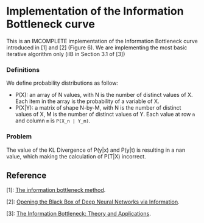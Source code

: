 # Implementation of the Information Bottleneck curve

This is an IMCOMPLETE implementation of the Information Bottleneck curve introduced in [1] and [2] (Figure 6). We are implementing the most basic iterative algorithm only (iIB in Section 3.1 of [3])

### Definitions

We define probability distributions as follow:
- P(X): an array of N values, with N is the number of distinct values of X. Each item in the array is the probability of a variable of X.
- P(X|Y): a matrix of shape N-by-M, with N is the number of distinct values of X, M is the number of distinct values of Y. Each value at row `n` and column `m` is `P(X_n | Y_m)`.

### Problem

The value of the KL Divergence of P(y|x) and P(y|t) is resulting in a nan value, which making the calculation of P(T|X) incorrect.

## Reference

[1]: [The information bottleneck method](https://arxiv.org/abs/physics/0004057).

[2]: [Opening the Black Box of Deep Neural Networks via Information](https://arxiv.org/abs/1703.00810).

[3]: [The Information Bottleneck: Theory and Applications](https://citeseerx.ist.psu.edu/document?repid=rep1&type=pdf&doi=f9357064ef06a30f4533901cbc956bb25af646ad).

